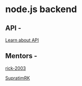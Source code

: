 # node.js backend

## API - 
[Learn about API](https://github.com/spyke7/node.js_backend/tree/master/api)
## Mentors - 
[rick-2003](https://github.com/rick-2003)

[SupratimRK](https://github.com/SupratimRK)
